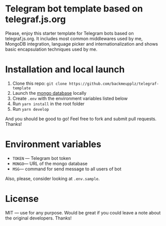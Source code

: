 # Telegram bot template based on telegraf.js.org

Please, enjoy this starter template for Telegram bots based on telegraf.js.org. It includes most common middlewares used by me, MongoDB integration, language picker and internationalization and shows basic encapsulation techniques used by me.

# Installation and local launch

1. Clone this repo: `git clone https://github.com/backmeupplz/telegraf-template`
2. Launch the [mongo database](https://www.mongodb.com/) locally
3. Create `.env` with the environment variables listed below
4. Run `yarn install` in the root folder
5. Run `yarn develop`

And you should be good to go! Feel free to fork and submit pull requests. Thanks!

# Environment variables

- `TOKEN` — Telegram bot token
- `MONGO`— URL of the mongo database
- `MSG`— command for send message to all users of bot

Also, please, consider looking at `.env.sample`.

# License

MIT — use for any purpose. Would be great if you could leave a note about the original developers. Thanks!
